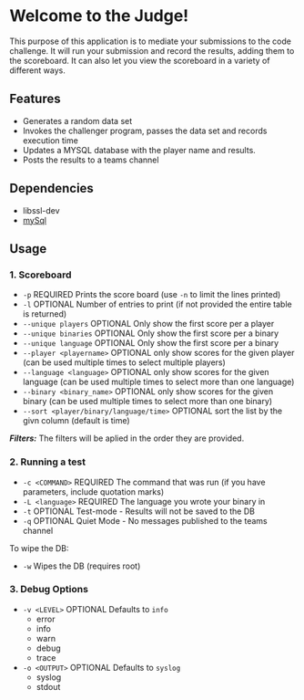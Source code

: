 # Welcome to the Judge!

This purpose of this application is to mediate your submissions to the code challenge.
It will run your submission and record the results, adding them to the scoreboard. 
It can also let you view the scoreboard in a variety of different ways.

## Features
 - Generates a random data set
 - Invokes the challenger program, passes the data set and records execution time
 - Updates a MYSQL database with the player name and results.
 - Posts the results to a teams channel

## Dependencies
 - libssl-dev
 - [mySql](https://linuxhint.com/installing_mysql_workbench_ubuntu/)


## Usage

### 1. Scoreboard

- `-p` REQUIRED Prints the score board (use `-n` to limit the lines printed)
- `-l` OPTIONAL Number of entries to print (if not provided the entire table is returned)
- `--unique players` OPTIONAL Only show the first score per a player
- `--unique binaries` OPTIONAL Only show the first score per a binary
- `--unique language` OPTIONAL Only show the first score per a binary
- `--player <playername>` OPTIONAL only show scores for the given player (can be used multiple times to select multiple players)
- `--language <language>` OPTIONAL only show scores for the given language (can be used multiple times to select more than one language)
- `--binary <binary_name>` OPTIONAL only show scores for the given binary (can be used multiple times to select more than one binary)
- `--sort <player/binary/language/time>` OPTIONAL sort the list by the givn column (default is time)

**_Filters:_**  The filters will be aplied in the order they are provided.

### 2. Running a test

- `-c <COMMAND>` REQUIRED The command that was run (if you have parameters, include quotation marks)
- `-L <language>` REQUIRED The language you wrote your binary in
- `-t` OPTIONAL Test-mode - Results will not be saved to the DB
- `-q` OPTIONAL Quiet Mode - No messages published to the teams channel

To wipe the DB:
- `-w` Wipes the DB (requires root)

### 3. Debug Options
- `-v <LEVEL>` OPTIONAL Defaults to `info`
    - error
    - info
    - warn
    - debug
    - trace
- `-o <OUTPUT>` OPTIONAL Defaults to `syslog`
    - syslog
    - stdout